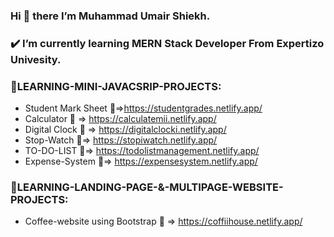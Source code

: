 ### Hi 👋 there I’m Muhammad Umair Shiekh.
### ✔️ **I’m currently learning MERN Stack Developer From Expertizo Univesity**.                       




### 🏅LEARNING-MINI-JAVACSRIP-PROJECTS:

- Student Mark Sheet 🔗=>https://studentgrades.netlify.app/
- Calculator 🔗 => https://calculatemii.netlify.app/
- Digital Clock 🔗 => https://digitalclocki.netlify.app/
- Stop-Watch 🔗=> https://stopiwatch.netlify.app/
- TO-DO-LIST 🔗=> https://todolistmanagement.netlify.app/
- Expense-System 🔗=>  https://expensesystem.netlify.app/
### 🏅LEARNING-LANDING-PAGE-&-MULTIPAGE-WEBSITE-PROJECTS:

* Coffee-website using Bootstrap 🔗 => https://coffiihouse.netlify.app/

  



  

  

<!---
MuhammadUmairShiekh/MuhammadUmairShiekh is a ✨ special ✨ repository because its `README.md` (this file) appears on your GitHub profile.
You can click the Preview link to take a look at your changes.
--->
